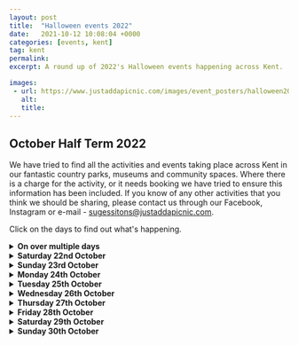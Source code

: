 ```yaml
---
layout: post
title:  "Halloween events 2022"
date:   2021-10-12 10:08:04 +0000
categories: [events, kent]
tag: kent
permalink: 
excerpt: A round up of 2022's Halloween events happening across Kent.

images: 
 - url: https://www.justaddapicnic.com/images/event_posters/halloween2022/FAchildrens-2022.jpg
   alt: 
   title:
---
```


## October Half Term 2022
We have tried to find all the activities and events taking place across Kent in our fantastic country parks, museums and community spaces.
Where there is a charge for the activity, or it needs booking we have tried to ensure this information has been included.
If you know of any other activities that you think we should be sharing, please contact us through our Facebook, Instagram or e-mail - sugessitons@justaddapicnic.com.

Click on the days to find out what's happening.

<details><summary><b>On over multiple days</b></summary>

<ul><h5>A Witch's Curse</h5>
    <p>Fort Amherst, ME4 4UB, <b>from 22 - 23 Oct and 28 - 30 Oct</b>.  Are you family brave enough to break the Witch's Curse and save Halloween? Aimed at 4-12 year olds accompanying adults required, tickets are £15 each.<a href="https://halloweenhorrors.digitickets.co.uk/event-tickets/42990?catID=41287"> Book tickets here</a></p>
    <img src="https://www.justaddapicnic.com/images/event_posters/halloween2022/FAchildrens-2022.jpg">
</ul>

<ul><h5>Fright at the Museum Scary Tales</h5>
    <p>The Beaney, Canterbury, CT1 2RA, <b>from 1st Oct - 6th Nov</b>.  Trail sheets and activity are £5 per child.  (please note The Beaney is closed on Mondays, except 24/10 and 31/10).</p>
    <img src="https://www.justaddapicnic.com/images/event_posters/halloween2022/beaney2.jpg">
</ul>

<ul><h5>Autumn Crafts</h5>
    <p>Moat House Coffee Shop, Rochester, ME1 1RF,  <b>from 24th Oct - 28th Oct</b>. Create a beautiful leaf collage for free in a child friendly coffee shop in the heart of Rochester.</p>
    <img src="https://www.justaddapicnic.com/images/event_posters/halloween2022/moatHouse.jpg">
</ul>

<ul><h5>Spooktacular Day</h5>
    <p>The Barnyard, Swnaley Park BR8 7PW.  <b>From 26th Oct - 28th Oct</b>.  Create a hand puppet, make a scary mask and get 2 hours of soft play for £11 per child.  <a href="https://www.swanleypark.co.uk/event/spook-tacular-day-at-the-barnyard/">Booking required</a></p>
    <img src="https://www.justaddapicnic.com/images/event_posters/halloween2022/swanleyBarnyard.jpg">
</ul>

<ul><h5>Ghostly Trail</h5>
    <p>Swanley Park, BR8 7PW. <b>From 24th Oct - 30th Oct</b>. Complete the Ghostly trail around the park for £5 per trial sheet, receive a prize on completion.</p>
    <img src="https://www.justaddapicnic.com/images/event_posters/halloween2022/swanleyTrail.jpg">
</ul>

<ul><h5>Halloween Trail</h5>
    <p>Lullingstone Country Park, DA4 0JF, <b>from 22nd Oct - 6th Nov</b>. Follow the trail through the spooky woods and around the park. Trail sheets are £3 each from the Visitors Centre.</p>
    <img src="https://www.justaddapicnic.com/images/event_posters/halloween2022/lullingstoneTrail.png">
</ul>

<ul><h5>Haunted House</h5>
    <p>Riverside Country Park, ME7 2XH, <b>from 24th Oct - 28th Oct</b>. Search for special keys throughout the haunted house.  Suggested age 7+, £3 per child.</p>
</ul>

<ul><h5>Pumpkin Town</h5>
    <p>Betteshanger Country Park, CT14 0BF, <b>from 15th Oct - 30th Oct</b>. We have a traditional Pumpkin Patch where children can pick out a fabulous pumpkin whilst having photos taken amongst our Halloween characters whilst being careful to avoid the spooky creatures hidden amongst the pumpkins! Either take your pumpkin home or carve in our on-site marquee (included in ticket price).  Games and amazing Instagram backdrops, Pumpkin Town is set to excite and inspire this Halloween.  Tickets for all activities in Pumpkin town are £12 per child, there are reduced rates for younger children. Suitble for 8 years and under. <a href="https://bookwhen.com/pumpkintown#focus=ev-s0ib-20221015103000">Tickets can be booked here</a></p>
    <img src="https://www.justaddapicnic.com/images/event_posters/halloween2022/betteshanger1.jpg">
</ul>

<ul><h5>The Woodland Scare trail</h5>
    <p>Betteshanger Country Park, CT14 0BF, <b>from 15th Oct - 30th Oct</b>. <em>"An interactive and immersive experience awaits as you enter The Woodland at Betteshanger Country Park this Halloween.
    From the spooky to the supernatural….
    ...to the things that go bump in the night.
    The eerie and the scary prowl....
    ...with the beasts that howl.
    Lying in wait are monsters from the underworld....
    ...and creatures from out of this world...
    Do you dare enter?</em>
    N.B. The Woodland has been designed for children and early teens and contains elements that some may find scary!" Tickets are £10 per child (includes 2 accompanying adults) <a href="https://bookwhen.com/halloween99#focus=ev-sq6g-20221015143000">Tickets can be booked here</a></p>
    <img src="https://www.justaddapicnic.com/images/event_posters/halloween2022/betteshanger2.jpg">
</ul>

<ul><h5>Spooktacular Scary Tales </h5>
    <p>Brockhill Country Park, CT21 4HL, <b>from 24th Oct - 26th Oct</b>. Whittle a wooden wand before setting off on a trick or treat quest across the park. Then enjoy a campfire cook up! <a href="https://www.kent.gov.uk/leisure-and-community/kent-country-parks/events-and-activities-at-kent-country-parks/events-and-activities-at-brockhill-country-park">Booking Required</a></p>
    <img src="https://www.justaddapicnic.com/images/event_posters/halloween2022/brockhillTales.jpg">
</ul>

<ul><h5>Scarecrow Trail</h5>
    <p>Lower Halstow, in association with Lower Halstow PTA, <b>from 21st Oct - 30th Oct</b> . Last year we parked on School Lane, by the Memorial Hall and playground, ME9 7ES.  Find all the fanstatic scarecrows placed around the village.</p>
    <p>If you enjoy the scarecrow trail and would like to donate to the school, or would like to download the map please visit <a href="https://lowerhalstowpta.wixsite.com/scarecrows?fbclid=IwAR0GOni7z5WkOVlrcZaH7fwUgiDaOQZnGAoWpVjG6ucmLiSMasATr7R-89w">THIS LINK</a></p>
</ul>

<ul><h5>Spooky Potions</h5>
    <p>Shorne Woods Country Park, DA12 3HX, <b>from 29th Oct - 30th Oct</b>. Make potions and a witches brew, create clay spiders and cobwebs! Children £8, Adults £2. <a href="https://bookings.kentcountryparks.co.uk/events.html#/kcp_event_list?park=shorne%20woods">Booking required</a></p>
</ul>

<ul><h5>Half Term Trail</h5>
    <p>Shorne Woods Country Park, DA12 3HX, <b>from 22nd Oct - 6th Nov</b>. Collect a trail sheet from the Visitors Centre and embark on an adventure around the park.  Charge apply.</p>
</ul>

<ul><h5>Craft Workshop: Future Superheroes</h5>
    <p>Horniman Museum, London, SE23 3PQ, <b>from 24th Oct - 27th Oct</b>, various sessions running from 10:30am to 3:30 pm.  Create a superhero of the future this Black History Month, cutting and collaging with recycled materials.  This workshop, led by artist Habiba Nabisubi, takes inspiration from traditional African artefacts in the Horniman’s collections, black comic book characters from Habiba’s personal archive, and afrofuturistic artworks from the 1960s onwards. Who will your fantastical Future Superhero be?  Tickets are £5 per child, adults are free. <a href="https://www.horniman.ac.uk/event/craft-workshop-future-superheroes/">Book tickets here</a></p>
</ul>

<ul><h5>Storytelling with Mama G</h5>
    <p>Horniman Museum, London, SE23 3PQ, <b>from 24th Oct - 27th Oct</b>, various sessions running from 10:30am to 3:30 pm.  Join pantomime dame Mama G for stories and songs with a little help from David Mckee's iconic Elmer the Patchwork Elephant. Children £5, adults £2.50.  <a href="https://www.horniman.ac.uk/event/storytelling-elmer-with-mama-g/">Book Tickets here</a></p>
</ul>

<ul><h5>Halloween Make it! Crafts</h5>
    <p>Maidstone Museum, ME14 1LH, <b>from 25th Oct - 27th Oct</b> 1 hour sessions making crafts, £3 per child, suitable for 4-11 year olds. You can book your places <a href="https://museum.maidstone.gov.uk/whats-on/events/october-half-term-halloween-make-it-crafts/"> You can book your places here</a>.</p>
</ul>

<ul><h5>Halloween Trail</h5>
    <p>Hall Place and Gardens, DA5 1PQ, <b>from 1st Oct - 31st Oct</b>. Collect a trail sheet from the cafe for £2.50, find all of the spooky characters around the garden and receive a small chocolate prize on completion. Available daily from 10am - 4pm.</p>
</ul>

<ul><h5>An Amelia Halloween Experience</h5>
    <p>The Amelia Scott, TN1 1JN, <b>from 28th Oct - 30th Oct</b>.  Follow the scary librarian through the Amelia for some spooky tales before bedtime. </p>
        <p><em>"Join us for our inaugural Halloween experience at The Amelia Scott: 'Scary Story Time': An Evening of Terrifying Tales for Brave and Foolish Families".</em></p>
    <p>Sessions are from 7:30 - 9:15pm £15 ticket per child (up to 2 adults included in this ticket). <a href="https://theamelia.co.uk/whats-on/scary-story-time.html">Booking required</a></p>
</ul>

<ul><h5>Illustrated Scarecrow Trail</h5>
    <p>King George V Park Sittingbourne, ME10 1QX, <b>from 24th Oct - 31st Oct.</b> Local artist Gemma Jewiss has illustrated lots of beautiful scarecrows for you to find around the park.  Collect your trail sheet from King's Cafe for £2 per child.  Once completed you can claim you prize. In association with The Oak's Infant School PTA and King's Cafe.</p>
</ul>

<ul><h5>Halloween Scavenger Hunt</h5>
    <p>Whitstable Castle, CT5 2BW <b>from 24th Oct - 27th Oct (11 - 4pm)</b>. Collect a trail sheet from the cafe and find all the spooky characters hidden around the Castle grounds, or get stuck into some spooky crafts.  Trail sheets are £2 per child, carfts £1 per child.</p>
    <img src="https://www.justaddapicnic.com/images/event_posters/halloween2022/whitstableCasstle.jpg">
</ul>

<ul><h5>Medway Library activities</h5>
    <p>Medway libraries are offering a range of activities over the half term break, check out the <a href="https://www.medway.gov.uk/info/200361/library_events">website</a> to find something near you.</p>
</ul>

<ul><h5>Kent County Council Libraries</h5>
    <p>Check out your local library to see what children's activities they are planning over the half term.</p>
</ul>
</details>

<details><summary><b>Saturday 22nd October</b></summary>
<ul><h5>African Drumming Workshop</h5>
    <p>Chatham Library and Community Hub, ME4 4TX,<b> from 3 - 4pm</b>. <a href="https://www.medway.gov.uk/events/event/735/african_drum_craft_at_chatham_community_hub">Booking Required</a> or phone 01634 337799.</p>
</ul>
</details>

<details><summary><b>Sunday 23rd October</b></summary>
<ul><h5>Trosley Country Park Open Day</h5>
    <p>Trosley Country Park, DA13 0SG<b> from 10am - 4pm</b>.  Lots of free family friendly activities to get you inspired by nature.  Meet the rangers, see the site vehicles, catch some bugs and explore the park.</p>
<img src="https://www.justaddapicnic.com/images/event_posters/halloween2022/trosleyOpenDay.jpg">
</ul>
</details>

<details><summary><b>Monday 24th October</b></summary>
<ul><h5></h5>
<p><b>See "on mulitple days" list</b></p>
</ul>
</details>

<details><summary><b>Tuesday 25th October</b></summary>
<ul><h5>Halloween Pumpkin Carving</h5>
    <p>Outside Room @ Milton Creek Country Park, ME10 2DE, <b>from 10 am.</b> You will be carving Halloween lanterns from pumpkins. Why not come in fancy dress.
    Carving kits, templates and pumpkins will be provided for a suggested donation of £5 a pumpkin. All money donated will be going to the Friend fundraising efforts to build a new Community Hub “Space in the Park”.
    Children must be accompanied by a responsible adult. <a href="https://www.eventbrite.co.uk/e/pumpkin-lantern-carving-tickets-426643962577?aff=ebdssbdestsearch&fbclid=IwAR2aB39bDPpKZAIVgwJD0C0SeuyCuBKckERhETEowqAzNGSFbRAWwnN8OaM">Booking Required</a></p>
</ul>

<ul><h5>African Drumming Workshop</h5>
    <p>Twydall Library and Community Hub, ME8 6JY,<b> from 1 - 2pm</b>. Make your own African drum in this craft activity. <a href="https://www.medway.gov.uk/events/event/736/african_drum_craft_at_twydall_community_hub">Booking Required</a> or phone 01634 337799.  </p>
</ul>

<ul><h5>Pizza Making</h5>
    <p>Macknade Faversham, ME13 8XF, <b>from 11 - 2:30pm</b>. Come to Macknade's to design and make your own Halloween pizza. There will also be prizes for best costumes, Halloween activity sheets and an in-store treasure hunt.  Pizza making is £5 each, suggested age 4-12 years. <a href="https://macknade.com/products/halloween-half-term-fun">More Info Here</a>
    </p>
</ul>

<ul><h5>Autumn Wreath Making</h5>
    <p>Capstone Farm Country Park, ME7 3JE, <b>from 10 - 12pm or 1 - 3pm</b>. Activity is priced at £5 per person.  Booking for this event can be made using the following number 01634 338191 (between 9am - 3:30pm).</p>
</ul>

<ul><h5>Kite Making</h5>
    <p>Riverside Country Park, Rainham, ME7 2XH, <b>from 10 - 12pm or 1 - 3pm</b>.  Come and make a kite with the park rangers. Priced at £5 per child, suitable for 5-12 year olds.  Bookings can be made by contacting 01634 337432, or by speaking to staff in the visitors centre.</p>
</ul>
</details>

<details><summary><b>Wednesday 26th October</b></summary>
<ul><h5>River Dipping with The Green Gang</h5>
    <p>Barton Path, River Dour, CT16<b> from 10:30 - 12pm</b>. Come along to the River Dour to see what amazing creatures live just below the surface. Please make sure that you bring wellies or shoes you dont mind getting wet! A change of clothes may also be advisable, please dress for the weather.  <a href="https://www.eventbrite.com/e/green-gang-river-dipping-the-dour-tickets-429124431727?aff=ebdssbcitybrowse&keep_tld=1">Bookings made here</a> on Event Brite in association with White Cliff Countryside Partnership</p>
</ul>

<ul><h5>Signs of Autumn Photography Trail</h5>
    <p>Faversham Recreation Ground, ME13 8EU, with <a href="https://annaoutdoors.co.uk">Anna Outdoors</a><b> from 10:30 - 12pm or 12:30 - 2pm</b>.  Discover some signs of Autumn and help us record the wildlife of the Recreation Ground by capturing some images of plants and animals. <a href="https://www.facebook.com/events/777223230241728/777223233575061/?event_time_id=777223233575061&ref=newsfeed">Booking Here</a></p>
</ul>

<ul><h5>Pizza Making</h5>
    <p>Macknade Faversham, ME13 8XF, <b>from 11 - 2:30pm</b>. Come to Macknade's to design and make your own Halloween pizza. There will also be prizes for best costumes, Halloween activity sheets and an in-store treasure hunt.  Pizza making is £5 each, suggested age 4-12 years. <a href="https://macknade.com/products/halloween-half-term-fun">More Info Here</a>
    </p>
</ul>

<ul><h5>Fire Biulding and Camp Fire Cooking</h5>
    <p>Capstone Farm Country Park, ME7 3JE, <b>from 10 - 12pm or 1 - 3pm</b>. Activity is priced at £5 per person.  Booking for this event can be made using the following number 01634 338191 (between 9am - 3:30pm). Suggested age 5+ years</p>
</ul>

<ul><h5>Spooky Crafts</h5>
    <p>Riverside Country Park, Rainham, ME7 2XH, <b>from 10 - 12pm or 1 - 3pm</b>.  Come and make some spooky crafts with the park rangers. Priced at £4 per child, suggested age 5-12 year olds.  Bookings can be made by contacting 01634 337432, or by speaking to staff in the visitors centre.</p>
</ul>

<ul><h5>Sppoky Slime</h5>
    <p>Reculver Country Park, CT6 6SS with HatHats Coffee Reculver <b>from 10am , 12pm or 2pm</b>. Slime is back! Make a pot of Mermaid Glitter, Alien Slime, or whatever your imagination can conjure. This highly popular activity has only 20 places per session, so book quickly to secure your place. We provide all equipment, which means you can leave all the mess with us.  £7.50 per child.  <a href="https://hathats.co.uk/products/spooky-slime-workshop?pr_prod_strat=collection_fallback&pr_rec_id=1ff19afb2&pr_rec_pid=7135877660812&pr_ref_pid=7135882018956&pr_seq=uniform&variant=40958575968396">Booking Here</a></p>
</ul>
</details>



<details><summary><b>Thursday 27th October</b></summary>
<ul><h5>Trick or Treat Scare Fest</h5>
    <p>Pentagon Shopping Centre, ME4 4HY<b> from 11 - 4pm</b>. Come and make a trick or treat goblet that you can then fill with goodies!</p>
</ul>

<ul><h5>Half Term Family Fun</h5>
    <p>Tyland Barn, ME14 3BD<b> from 10:30 - 12:30pm or 1:30 - 3:30pm</b>. Your ticket includes a campfire session with Kent Wildlife Trust's education team and Halloween inspired craft activities, including making an autumn leaf wreath and a pinecone spider or owl to take home with you. Colouring sheets and pencils will also be available, and you can explore the grounds at Tyland Barn as you please.  £10 tickets are for one child and one adult. To help with capacity, any additional adults will require their own ticket for £2.  <a href="https://www.kentwildlifetrust.org.uk/events/2022-10-27-half-term-family-fun-tyland-barn?fbclid=IwAR2tXBUA8e1LNlaKR6jMrmWMfNZyTWNsXLqZhi61j3Z9LYlepLOO96xn_6g">Booking Here</a></p>
</ul>

<ul><h5>Green Gang Den Building</h5>
    <p>Gibbins Brook, TN25 6HQ<b> from 2 - 4pm</b>.  Build your own den in the woods using the natural materials you find around you. <a href="https://www.eventbrite.co.uk/e/green-gang-den-building-at-gibbins-brook-tickets-429131191947?aff=ebdshpsearchautocomplete">Booking here.</a>  Please ensure you dress for the weather and have suitable footwear on.</p>
</ul>

<ul><h5>Pumpkin Carving</h5>
    <p>Capstone Farm Country Park, ME7 3JE, <b>from 10 - 12pm or 1 - 3pm</b>. Activity is priced at £6 per person.  Booking for this event can be made using the following number 01634 338191 (between 9am - 3:30pm). Suggested age 5+ years</p>
</ul>

<ul><h5>Autumn Ramble</h5>
    <p>Riverside Country Park, Rainham, ME7 2XH, <b>from 10 - 12pm or 1 - 3pm</b>.  Come and join the rangers on an autumn ramble to find materials to create a collage.  Please dress for the weather and wear suitable footwear. Priced at £2 per child, suggested age 5-12 year olds.  Bookings can be made by contacting 01634 337432, or by speaking to staff in the visitors centre.</p>
</ul>
</details>

<details><summary><b>Friday 28th October</b></summary>
<ul><h5>Halloween Spectacular</h5>
    <p>Nuffeild Medway Cafe, ME2 2SS <b>from 9am - 12pm</b>. Arts & crafts, messy play, hair braiding, nail painting, games and more.Fancy dress competition for the children and adults. 
    Non-members welcome, must book in advance with the membership team. 
    01634 292977 / Annaliese.sissons@nuffieldhealth.com</p>
    <img src="https://www.justaddapicnic.com/images/event_posters/halloween2022/nuffieldCafe.jpg">
</ul>

<ul><h5>Brilliant Bats</h5>
    <p>Romney Marsh Visitors Centre, TN28 8AY <b>from 1 - 3pm</b>. Learn more about the marvellous world of British Bats and take part in 3D modelling and decorating bats to take home using a variety of mediums, including sticks, recycled materials, glues, paints, decorative papers and fabrics! Tickets are £14 for a family with up to 3 children, or £6 per child. <a href="https://www.kentwildlifetrust.org.uk/events/2022-10-28-family-workshop-brilliant-bats?fbclid=IwAR3DMNh5h53EaizPpsrpEZKXL7xoCbc_OQhvoAOSEY6UmKvthO5qQjvCIBQ">Booking Here</a> </p>
</ul> 

<ul><h5>Pizza Making</h5>
    <p>Macknade Ashford, TN23 1AE <b>from 2 - 4:30pm</b>. Come to Macknade's to design and make your own Halloween pizza. There will also be prizes for best costumes, Halloween activity sheets and an in-store treasure hunt.  Pizza making is £5 each, suggested age 4-12 years. <a href="https://macknade.com/products/copy-of-halloween-half-term-pizza-fun">More Info Here</a>
    </p>
</ul>

<ul><h5>Children's African Drumming</h5>
    <p>Rainham Library, ME8 7LR, <b>from 11:30 - 12:30</b>. Make your own African drum in this craft activitiy session. <a href="https://www.medway.gov.uk/events/event/737/african_drum_craft_at_rainham_library">Booking Here</a></p>
</ul> 

<ul><h5>Owl Pellet Detectives</h5>
    <p>Coombe Hole and Fort Burgoyne, CT15 5LR <b>from 1 - 3pm</b>.  Can you work out what the owls had for dinner as we dissect real owl pellets! <a href="https://www.eventbrite.co.uk/e/green-gang-owl-pellet-detectives-tickets-429128564087?aff=ebdshpsearchautocomplete">Booking Here</a> with Event Brite in association with White Cliffs Countryside Partnership.</p>
</ul> 

<ul><h5>Fungi Walk</h5>
    <p>Capstone Farm Country Park, ME7 3JE, <b>from 10 - 12pm or 1 - 3pm</b>. Come and find soem marvellous mushrooms and terrific toadstools in the park with our rangers.  Activity is priced at £5 per person.  Booking for this event can be made using the following number 01634 338191 (between 9am - 3:30pm). Suggested age 5+ years</p>
</ul> 

<ul><h5>Wild Classroom Outdoor Cooking</h5>
    <p>HatHats Coffee, Reculver Country Park, CT6 6SS<b> from 10:30am</b>. Join Wild Classroom this autumn half term at Reculver where we will be cooking a spiced squash and charred pepper soup. This warming treat will be the perfect warmer for the shorter days ahead. As ever this is a hands-on educational workshop where the children will do all the cooking over fire!  We always aim for our food to be healthy and in most cases vegetarian, and are happy to cater for any dietary requirements by emailing scott@wildclassroom.co.uk.  Suggested age 4+ years, £12.50 per child.  <a href="https://hathats.co.uk/products/wild-classroom-outdoor-cooking-1?pr_prod_strat=collection_fallback&pr_rec_id=5f1dc21a3&pr_rec_pid=7135883460748&pr_ref_pid=7135877660812&pr_seq=uniform&variant=40958614569100">Booking Here</a></p>
</ul>
</details>

<details><summary><b>Saturday 29th October</b></summary>
<ul><h5>Halloween Market</h5>
    <p>Betteshanger Country Park, CT14 0BF from <b>10 - 4pm</b> Lots of tricks and treats on sale at the Betteshanger Halloween Market this Octber.<a href="https://www.betteshanger-park.co.uk"> More info</a></p> 
    <img src="https://justaddapicnic.com/images/event_posters/halloween2022/betteshangerMarket.jpg">
</ul>

<ul><h5>Queenborough Harbour Market</h5>
    <p>Queenborough Harbour, ME11 5AF<b> from 10 - 3pm</b>. Come and explore the town in your best Halloween fancy dress, then walk though the harbour market for games, a treasure hunt, face painting and more.  Prizes for the best fancy dress!</p>
    <img src="https://www.justaddapicnic.com/images/event_posters/halloween2022/queenboroughMarket.jpg">
</ul>

<ul><h5>Family Friendly Safari</h5>
    <p>West Blean and Thornden Woods, CT6 7NZ, <b>from 2:30 - 4:30pm</b>.  Join rangers as you explore the woods and find out more about the animals living there, from the mighty bison to the tiny wood ant.  Identify tree from their leaves and seed, get involved with some bark rubbing too. Tickets are £15 per child, accompanying adults are free. <a href="https://www.kentwildlifetrust.org.uk/events/2022-10-29-wilder-kent-safari-autumn-wildlife-watch-blean?fbclid=IwAR1TIfjoObdirvJ9vxlMyq5bfEn8iFJNo5zT9hZcWa6VbQR5WLrMJvxJ_eo">Booking Here</a></p>
</ul>

<ul><h5>Winter Magic Wands!</h5>
    <p>Samphire Hoe, CT17 9FL, <b>from 2 - 3:30pm</b>.  Join Ranger Steve at Samphire Hoe and make your very own magic wand. Come in fancy dress if you wish and we will be cosy in the shelter while we work.  <a href="https://www.eventbrite.co.uk/e/green-gang-winter-magic-wands-tickets-429118865077?aff=ebdshpsearchautocomplete">Book tickets here</a></p>
</ul>
<ul><h5>Wild Fang Animal Handling</h5>
    <p>Horniman Museum, London, SE23 3PQ, <b>from 10 - 3:30pm</b> (several sessions available). <em>"Will you be brave enough to handle some creepy critters? Take a ssselfie with a Snake? Get up close and personal with a monster frog or glow in the dark scorpion?"</em>.  Tickets are £5 per child, £2.50 per adult.<a href="https://www.horniman.ac.uk/event/wild-fangs-creepy-creatures-cave/"> Book Tickets here</a></p>
</ul>
<ul><h5>Halloween Party</h5>
    <p>Park Farm, Lynsted, ME9 0JH <b>from 4 - 6pm</b>. Lots of live music, fun, games and a BBQ in the community cherry orchard, Parking is £4 per car, no dogs.</p>
    <img src="https://www.justaddapicnic.com/images/event_posters/halloween2022/parkFarm.jpg">
</ul>
<ul><h5>Spooky Garden</h5>
    <p>Community kitchen at Memorial Park, Herne Bay, CT6 5QL <b>from 4 - 8pm</b> (if you dare to stay 'til after dark!).  Come in your fancy dress for some trick or treating, toasting marshmellows and sausage sizzling!</p>
    <img src="https://www.justaddapicnic.com/images/event_posters/halloween2022/herneBayGarden.jpeg">
</ul>
<ul><h5>African Drumming Workshop</h5>
    <p>Come and make and decorate your own african drum at one of the Medway libraries below:</p>
    <p>Cuxton Library <b>from 10:30 - 11:30am</b><a href="https://www.medway.gov.uk/events/event/739/african_drum_craft_at_cuxton_library"> Book your place here</a></p>
    <p>Lordswood Library <b>from 1:30 - 2:30pm</b><a href="https://www.medway.gov.uk/events/event/738/african_drum_craft_at_lordswood_library"> Book your place here</a></p>
    <p>Hempstead Library <b>from 2 - 3pm</b><a href="https://www.medway.gov.uk/events/event/740/african_drum_craft_at_hempstead_library"> Book your place here</a></p>
    <p>Gillingham Library <b>from 2:30 - 3:15pm </b><a href="https://www.medway.gov.uk/events/event/741/african_drum_craft_at_gillingham_community_hub">Book your place here</a></p>
</ul>


</details>

<details><summary><b>Sunday 30th October</b></summary>
<ul><h5>Halloween Market</h5>
    <p>Betteshanger Country Park, CT14 0BF from <b>10 - 4pm</b> Lots of tricks and treats on sale at the Betteshanger Halloween Market this Octber.<a href="https://www.betteshanger-park.co.uk"> More info</a></p>
    <img src="https://justaddapicnic.com/images/event_posters/halloween2022/betteshangerMarket.jpg">
</ul>

<ul><h5></h5>
<p><b></b></p>
</ul>
</details>